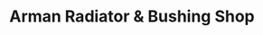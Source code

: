 ---
title: "Arman Radiator & Bushing Shop"
url: /digos-city/arman-radiator-and-bushing-shop/
shop: car repair
---
